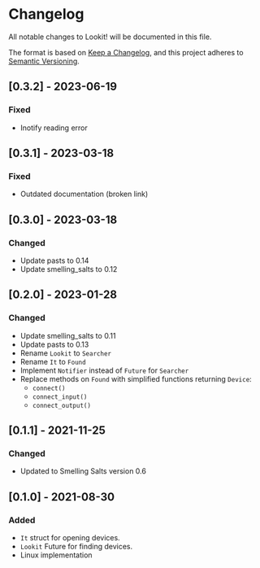 # Changelog
All notable changes to Lookit! will be documented in this file.

The format is based on [Keep a Changelog](https://keepachangelog.com/en/1.0.0/),
and this project adheres to [Semantic Versioning](https://github.com/AldaronLau/semver).

## [0.3.2] - 2023-06-19
### Fixed
 - Inotify reading error

## [0.3.1] - 2023-03-18
### Fixed
 - Outdated documentation (broken link)

## [0.3.0] - 2023-03-18
### Changed
 - Update pasts to 0.14
 - Update smelling_salts to 0.12

## [0.2.0] - 2023-01-28
### Changed
 - Update smelling_salts to 0.11
 - Update pasts to 0.13
 - Rename `Lookit` to `Searcher`
 - Rename `It` to `Found`
 - Implement `Notifier` instead of `Future` for `Searcher`
 - Replace methods on `Found` with simplified functions returning `Device`:
   - `connect()`
   - `connect_input()`
   - `connect_output()`

## [0.1.1] - 2021-11-25
### Changed
 - Updated to Smelling Salts version 0.6

## [0.1.0] - 2021-08-30
### Added
 - `It` struct for opening devices.
 - `Lookit` Future for finding devices.
 - Linux implementation
